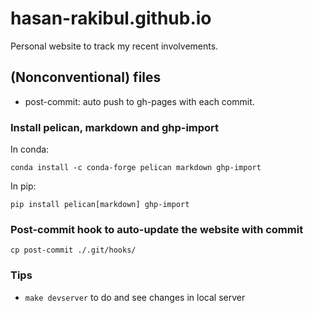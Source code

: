 # hasan-rakibul.github.io
Personal website to track my recent involvements.

## (Nonconventional) files
- post-commit: auto push to gh-pages with each commit.

### Install pelican, markdown and ghp-import
In conda:
```
conda install -c conda-forge pelican markdown ghp-import
```
In pip:
```
pip install pelican[markdown] ghp-import
```
### Post-commit hook to auto-update the website with commit
```
cp post-commit ./.git/hooks/
```
### Tips
- `make devserver` to do and see changes in local server
